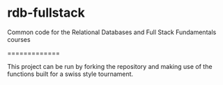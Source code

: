 rdb-fullstack
=============

Common code for the Relational Databases and Full Stack Fundamentals courses

=============

This project can be run by forking the repository and making use of the functions built for a swiss style tournament. 
